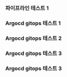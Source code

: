 ### 파이프라인 테스트 1
### Argocd gitops 테스트 1
### Argocd gitops 테스트 2
### Argocd gitops 테스트 3
### Argocd gitops 테스트 3
